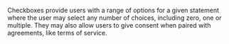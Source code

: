 Checkboxes provide users with a range of options for a given statement where the user may select any number of choices, including zero, one or multiple. They may also allow users to give consent when paired with agreements, like terms of service. 